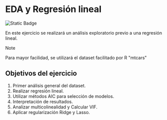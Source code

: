 # EDA y Regresión lineal
![Static Badge](https://img.shields.io/badge/R-4.3.1-blue?color=blue)


En este ejercicio se realizará un análisis exploratorio previo a una
regresión lineal.
> [!NOTE]
> Para mayor facilidad, se utilizará el dataset facilitado por R "mtcars"

## Objetivos del ejercicio

1.  Primer análisis general del dataset.
2.  Realizar regresión lineal.
3.  Utilizar métodos AIC para selección de modelos.
4.  Interpretación de resultados.
5.  Analizar multicolinealidad y Calcular VIF.
6.  Aplicar regularización Ridge y Lasso.
